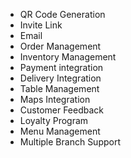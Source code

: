 - QR Code Generation
- Invite Link
- Email 
- Order Management
- Inventory Management
- Payment integration
- Delivery Integration
- Table Management
- Maps Integration
- Customer Feedback
- Loyalty Program
- Menu Management
- Multiple Branch Support 